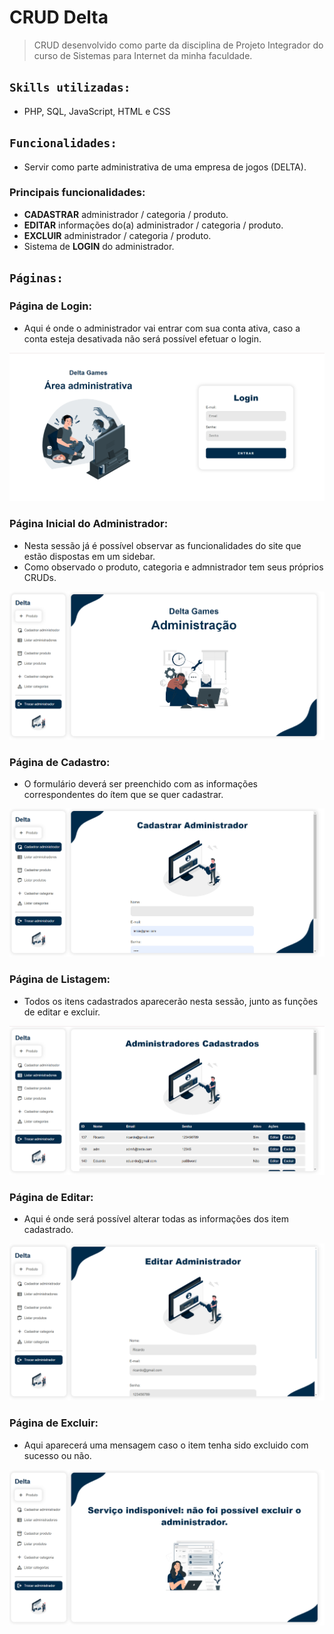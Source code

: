 # CRUD Delta
> CRUD desenvolvido como parte da disciplina de Projeto Integrador do curso de Sistemas para Internet da minha faculdade.

## `Skills utilizadas:`
* PHP, SQL, JavaScript, HTML e CSS

## `Funcionalidades:`
* Servir como parte administrativa de uma empresa de jogos (DELTA).

### Principais funcionalidades:

* **CADASTRAR** administrador / categoria / produto.
* **EDITAR** informações do(a) administrador / categoria / produto.
* **EXCLUIR** administrador / categoria / produto.
* Sistema de **LOGIN** do administrador.

## `Páginas:`

### Página de Login:
* Aqui é onde o administrador vai entrar com sua conta ativa, caso a conta esteja desativada não será possível efetuar o login.
  
![login](img/login.png)

### Página Inicial do Administrador:
* Nesta sessão já é possível observar as funcionalidades do site que estão dispostas em um sidebar.
* Como observado o produto, categoria e admnistrador tem seus próprios CRUDs.

![inicio](img/inicio.png)

### Página de Cadastro:
* O formulário deverá ser preenchido com as informações correspondentes do ítem que se quer cadastrar.

![cadastrar](img/cadastrar.png)

### Página de Listagem:
* Todos os itens cadastrados aparecerão nesta sessão, junto as funções de editar e excluir.
  
![listar](img/listar.png)

### Página de Editar:
* Aqui é onde será possível alterar todas as informações dos item cadastrado.

![editar](img/editar.png)

### Página de Excluir:
* Aqui aparecerá uma mensagem caso o item tenha sido excluido com sucesso ou não.

![excluir](img/excluir.png)
